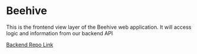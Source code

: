 # Beehive

This is the frontend view layer of the Beehive web application. It will access logic and information from our backend API

[Backend Repo Link](https://github.com/flaskur/beehive_server)
